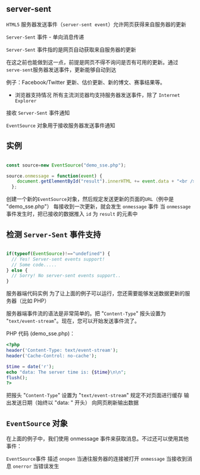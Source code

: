 ## server-sent

`HTML5` 服务器发送事件（`server-sent event`）允许网页获得来自服务器的更新

`Server-Sent` 事件 - 单向消息传递

`Server-Sent` 事件指的是网页自动获取来自服务器的更新


在这之前也能做到这一点，前提是网页不得不询问是否有可用的更新。通过`serve-sent`服务器发送事件，更新能够自动到达


例子：Facebook/Twitter 更新、估价更新、新的博文、赛事结果等。

- 浏览器支持情况
所有主流浏览器均支持服务器发送事件，除了 `Internet Explorer`

接收 `Server-Sent` 事件通知

`EventSource` 对象用于接收服务器发送事件通知

## 实例

```js

const source=new EventSource("demo_sse.php");

source.onmessage = function(event) {
    document.getElementById("result").innerHTML += event.data + "<br />"
  };

```

创建一个新的`EventSource`对象，然后规定发送更新的页面的`URL`（例中是 "demo_sse.php"）
每接收到一次更新，就会发生 `onmessage` 事件
当 `onmessage` 事件发生时，把已接收的数据推入 `id` 为 `result` 的元素中

## 检测 `Server-Sent` 事件支持
```js

if(typeof(EventSource)!=="undefined") {
  // Yes! Server-sent events support!
  // Some code.....
} else {
  // Sorry! No server-sent events support..
}

```
服务器端代码实例
为了让上面的例子可以运行，您还需要能够发送数据更新的服务器（比如 PHP）

服务器端事件流的语法是非常简单的。把 "`Content-Type`" 报头设置为 "`text/event-stream`"。现在，您可以开始发送事件流了。

PHP 代码 (demo_sse.php)：
```php
<?php
header('Content-Type: text/event-stream');
header('Cache-Control: no-cache');

$time = date('r');
echo "data: The server time is: {$time}\n\n";
flush();
?>
```

把报头 "`Content-Type`" 设置为 "`text/event-stream`"
规定不对页面进行缓存
输出发送日期（始终以 "data: " 开头）
向网页刷新输出数据

## `EventSource` 对象
在上面的例子中，我们使用 onmessage 事件来获取消息。不过还可以使用其他事件：

`EventSource`事件	描述
`onopen`	当通往服务器的连接被打开
`onmessage`	当接收到消息
`onerror`	当错误发生